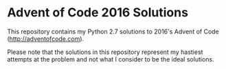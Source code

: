 # Advent of Code 2016 Solutions #

This repository contains my Python 2.7 solutions to 2016's 
Advent of Code (http://adventofcode.com).

Please note that the solutions in this repository represent my hastiest
attempts at the problem and not what I consider to be the ideal solutions.
